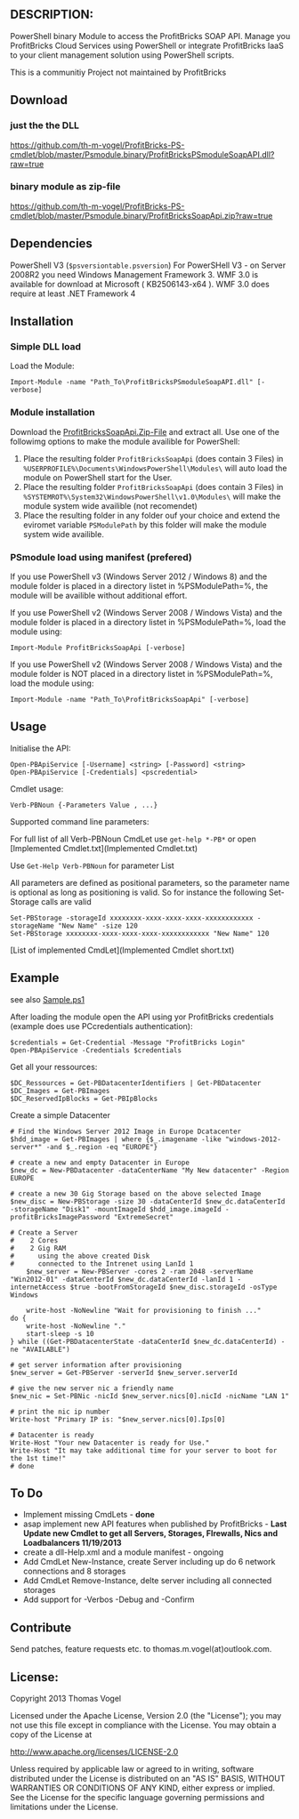## DESCRIPTION:

PowerShell binary Module to access the ProfitBricks SOAP API. Manage you ProfitBricks Cloud Services using PowerShell or integrate ProfitBricks IaaS to your client management solution using PowerShell scripts.

This is a communitiy Project not maintained by ProfitBricks

## Download 

### just the the DLL

https://github.com/th-m-vogel/ProfitBricks-PS-cmdlet/blob/master/Psmodule.binary/ProfitBricksPSmoduleSoapAPI.dll?raw=true

### binary module as zip-file

https://github.com/th-m-vogel/ProfitBricks-PS-cmdlet/blob/master/Psmodule.binary/ProfitBricksSoapApi.zip?raw=true

## Dependencies

PowerShell V3 (`$psversiontable.psversion`)
For PowerSHell V3 - on Server 2008R2 you need Windows Management Framework 3. WMF 3.0 is available for download at Microsoft ( KB2506143-x64 ). WMF 3.0 does require at least .NET Framework 4

## Installation
### Simple DLL load
Load the Module:

	Import-Module -name "Path_To\ProfitBricksPSmoduleSoapAPI.dll" [-verbose]

### Module installation

Download the [ProfitBricksSoapApi.Zip-File](Psmodule.binary/ProfitBricksSoapApi.zip?raw=true) and extract all. Use one of the followimg options to make the module availible for PowerShell:

1. Place the resulting folder `ProfitBricksSoapApi` (does contain 3 Files) in `%USERPROFILE%\Documents\WindowsPowerShell\Modules\` will auto load the module on PowerShell start for the User.
2. Place the resulting folder `ProfitBricksSoapApi` (does contain 3 Files) in `%SYSTEMROT%\System32\WindowsPowerShell\v1.0\Modules\` will make the module system wide availible (not recomendet)
3. Place the resulting folder in any folder ouf your choice and extend the eviromet variable `PSModulePath` by this folder will make the module system wide availible. 

### PSmodule load using manifest (prefered)

If you use PowerShell v3 (Windows Server 2012 / Windows 8) and the module folder is placed in a directory listet in %PSModulePath=%, the module will be availible without additional effort.

If you use PowerShell v2 (Windows Server 2008 / Windows Vista) and the module folder is placed in a directory listet in %PSModulePath=%, load the module using:

	Import-Module ProfitBricksSoapApi [-verbose]

If you use PowerShell v2 (Windows Server 2008 / Windows Vista) and the module folder is NOT placed in a directory listet in %PSModulePath=%, load the module using: 

	Import-Module -name "Path_To\ProfitBricksSoapApi" [-verbose]

## Usage
Initialise the API:

	Open-PBApiService [-Username] <string> [-Password] <string>
	Open-PBApiService [-Credentials] <pscredential>

Cmdlet usage:

	Verb-PBNoun {-Parameters Value , ...}

Supported command line parameters:

For full list of all Verb-PBNoun CmdLet use  `get-help *-PB*` or open [Implemented Cmdlet.txt](Implemented Cmdlet.txt) 

Use `Get-Help Verb-PBNoun` for parameter List

All parameters are defined as positional parameters, so the parameter name is optional as long as positioning is valid. So for instance the following Set-Storage calls are valid

	Set-PBStorage -storageId xxxxxxxx-xxxx-xxxx-xxxx-xxxxxxxxxxxx -storageName "New Name" -size 120
	Set-PBStorage xxxxxxxx-xxxx-xxxx-xxxx-xxxxxxxxxxxx "New Name" 120
	
[List of implemented CmdLet](Implemented Cmdlet short.txt)

## Example

see also [Sample.ps1](Sample.ps1)

After loading the module open the API using yor ProfitBricks credentials (example does use PCcredentials authentication):

	$credentials = Get-Credential -Message "ProfitBricks Login"
	Open-PBApiService -Credentials $credentials

Get all your ressources:

	$DC_Ressources = Get-PBDatacenterIdentifiers | Get-PBDatacenter
	$DC_Images = Get-PBImages
	$DC_ReservedIpBlocks = Get-PBIpBlocks

Create a simple Datacenter

	# Find the Windows Server 2012 Image in Europe Dcatacenter
	$hdd_image = Get-PBImages | where {$_.imagename -like "windows-2012-server*" -and $_.region -eq "EUROPE"}

	# create a new and empty Datacenter in Europe
	$new_dc = New-PBDatacenter -dataCenterName "My New datacenter" -Region EUROPE

	# create a new 30 Gig Storage based on the above selected Image
	$new_disc = New-PBStorage -size 30 -dataCenterId $new_dc.dataCenterId -storageName "Disk1" -mountImageId $hdd_image.imageId -profitBricksImagePassword "ExtremeSecret"

	# Create a Server
	#    2 Cores
	#    2 Gig RAM
	#      using the above created Disk
	#      connected to the Intrenet using LanId 1
    	$new_server = New-PBServer -cores 2 -ram 2048 -serverName "Win2012-01" -dataCenterId $new_dc.dataCenterId -lanId 1 -internetAccess $true -bootFromStorageId $new_disc.storageId -osType Windows

    	write-host -NoNewline "Wait for provisioning to finish ..."
	do {
		write-host -NoNewline "." 
		start-sleep -s 10
	} while ((Get-PBDatacenterState -dataCenterId $new_dc.dataCenterId) -ne "AVAILABLE")

	# get server information after provisioning
	$new_server = Get-PBServer -serverId $new_server.serverId

	# give the new server nic a friendly name
	$new_nic = Set-PBNic -nicId $new_server.nics[0].nicId -nicName "LAN 1"

	# print the nic ip number
	Write-host "Primary IP is: "$new_server.nics[0].Ips[0]

	# Datacenter is ready
	Write-Host "Your new Datacenter is ready for Use."
	Write-Host "It may take additional time for your server to boot for the 1st time!"
	# done

## To Do

- Implement missing CmdLets - **done**
- asap implement new API features when published by ProfitBricks - **Last Update new Cmdlet to get all Servers, Storages, FIrewalls, Nics and Loadbalancers  11/19/2013**
- create a dll-Help.xml and a module manifest - ongoing
- Add CmdLet New-Instance, create Server including up do 6 network connections and 8 storages
- Add CmdLet Remove-Instance, delte server including all connected storages
- Add support for -Verbos -Debug and -Confirm 

## Contribute

Send patches, feature requests etc. to thomas.m.vogel(at)outlook.com.

## License:

Copyright 2013 Thomas Vogel

Licensed under the Apache License, Version 2.0 (the "License");
you may not use this file except in compliance with the License.
You may obtain a copy of the License at

http://www.apache.org/licenses/LICENSE-2.0

Unless required by applicable law or agreed to in writing, software
distributed under the License is distributed on an "AS IS" BASIS,
WITHOUT WARRANTIES OR CONDITIONS OF ANY KIND, either express or implied.
See the License for the specific language governing permissions and
limitations under the License.

